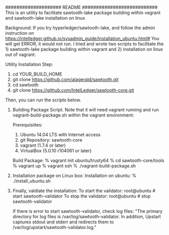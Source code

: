 #################### README ###########################
This is an utility to facilitate sawtooth-lake package building within vagrant and sawtooth-lake installation on linux

Background:
If you try hyperledger/sawtooth-lake, and follow the admin instruction on https://intelledger.github.io/sysadmin_guide/installation_ubuntu.html#
You will get ERROR, it would not run.
I tried and wrote two scripts to facilitate the 1) sawtooth-lake package building within vagrant and 2) installation on linux out of vagrant.

Utility Installation Step:
1) cd YOUR_BUILD_HOME
2) git clone https://github.com/alagerald/sawtooth.git
3) cd sawtooth
4) git clone https://github.com/IntelLedger/sawtooth-core.git

Then, you can run the scripts below.
1) Building Package Script. Note that it will need vagrant running and run vagrant-build-package.sh within the vagrant environment:

   Prerequisiites: 
   1) Ubuntu 14.04 LTS with Internet access
   2) git Repository: sawtooth-core
   3) vagrant (1.7.4 or later)
   4) VirtualBox (5.0.10 r104061 or later)

   Build Package:
   % vagrant init ubuntu/trusty64
   % cd sawtooth-core/tools
   % vagrant up
   % vagrant ssh
   % ./vagrant-build-package.sh

2) Installation package on Linux box:
   Installation on ubuntu:
   % ./install_ubuntu.sh

3) Finally, valdiate the installation:
   To start the validator:
	root@ubuntu # start sawtooth-validator
   To stop the validator:
	root@ubuntu # stop sawtooth-validator

   If there is error to start sawtooth-validator, check log files:
   "The primary directory for log files is /var/log/sawtooth-validator. In addition, Upstart captures stdout and stderr and redirects them to /var/log/upstart/sawtooth-validator.log."


